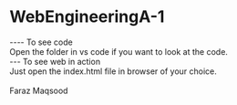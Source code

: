 # WebEngineeringA-1
---- To see code
<br>Open the folder in vs code if you want to look at the code.
<br>--- To see web in action
<br>Just open the index.html file in browser of your choice.
<br>
<br>Faraz Maqsood
